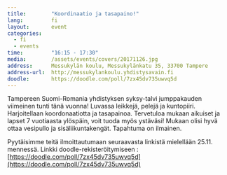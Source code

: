```yaml
---
title:        "Koordinaatio ja tasapaino!"
lang:         fi
layout:       event
categories:
  - fi
  - events
time:         "16:15 - 17:30"
media:        /assets/events/covers/20171126.jpg
address:      Messukylän koulu, Messukylänkatu 35, 33700 Tampere
address-url:  http://messukylankoulu.yhdistysavain.fi
doodle:       https://doodle.com/poll/7zx45dv735uwvq5d
---
```


Tampereen Suomi-Romania yhdistyksen syksy-talvi jumppakauden viimeinen tunti tänä vuonna! Luvassa leikkejä, pelejä ja kuntopiiri. Harjoitellaan koordonaatiotta ja tasapainoa. Tervetuloa mukaan aikuiset ja lapset 7 vuotiaasta ylöspäin, voit tuoda myös ystäväsi! Mukaan olisi hyvä ottaa vesipullo ja sisäliikuntakengät. Tapahtuma on ilmainen.

Pyytäisimme teitä ilmoittautumaan seuraavasta linkistä mielellään 25.11. mennessä.
Linkki doodle-rekisteröitymiseen :
[https://doodle.com/poll/7zx45dv735uwvq5d](https://doodle.com/poll/7zx45dv735uwvq5d)
